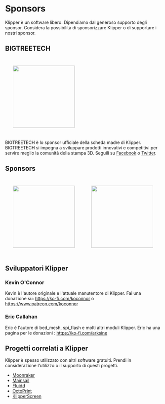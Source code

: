 # Sponsors

Klipper è un software libero. Dipendiamo dal generoso supporto degli sponsor. Considera la possibilità di sponsorizzare Klipper o di supportare i nostri sponsor.

## BIGTREETECH

[<img src="./img/sponsors/BTT_BTT.png" width="200" style="margin:25px"/>](https://bigtree-tech.com/collections/all-products)

BIGTREETECH è lo sponsor ufficiale della scheda madre di Klipper. BIGTREETECH si impegna a sviluppare prodotti innovativi e competitivi per servire meglio la comunità della stampa 3D. Seguili su [Facebook](https://www.facebook.com/BIGTREETECH) o [Twitter](https://twitter.com/BigTreeTech).

## Sponsors

[<img src="./img/sponsors/obico-light-horizontal.png" width="200" style="margin:25px" />](https://obico.io/klipper.html?source=klipper_sponsor) [<img src="./img/sponsors/peopoly-logo.png" width="200" style="margin:25px" />](https://peopoly.net)

## Sviluppatori Klipper

### Kevin O'Connor

Kevin è l'autore originale e l'attuale manutentore di Klipper. Fai una donazione su: <https://ko-fi.com/koconnor> o <https://www.patreon.com/koconnor>

### Eric Callahan

Eric è l'autore di bed_mesh, spi_flash e molti altri moduli Klipper. Eric ha una pagina per le donazioni : <https://ko-fi.com/arksine>

## Progetti correlati a Klipper

Klipper è spesso utilizzato con altri software gratuiti. Prendi in considerazione l'utilizzo o il supporto di questi progetti.

* [Moonraker](https://github.com/Arksine/moonraker)
* [Mainsail](https://github.com/mainsail-crew/mainsail)
* [Fluidd](https://github.com/fluidd-core/fluidd)
* [OctoPrint](https://octoprint.org/)
* [KlipperScreen](https://github.com/jordanruthe/KlipperScreen)
